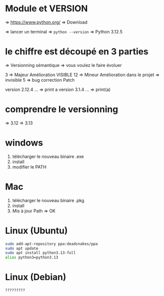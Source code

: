 # Module et VERSION

=> https://www.python.org/
=> Download 

=> lancer un terminal
=> `python --version`
=> Python 3.12.5

# le chiffre est découpé en 3 parties

=> Versionning sémantique
=> vous voulez le faire évoluer 

3  => Majeur Amélioration VISIBLE 
12 => Mineur Amélioration dans le projet => invisible 
5 => bug correction Patch 


version 2.12.4 ... => print a 
version 3.1.4 ...  => print(a)

# comprendre le versionning

=> 3.12
=> 3.13 

# windows

1. télécharger le nouveau binaire .exe 
2. install
3. modifier le PATH  

# Mac

1. télécharger le nouveau binaire .pkg
2. install
3. Mis à jour Path => OK

# Linux (Ubuntu)

```bash
sudo add-apt-repository ppa:deadsnakes/ppa
sudo apt update
sudo apt install python3.13-full
alias python3=python3.13
```

# Linux (Debian)

```bash
????????? 
```

